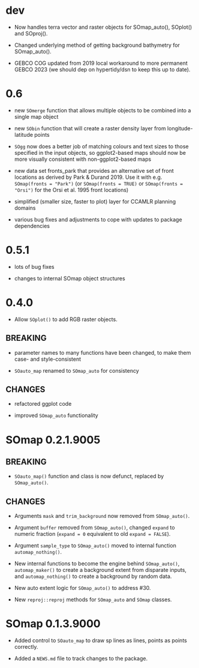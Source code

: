 # dev

* Now handles terra vector and raster objects for SOmap_auto(), SOplot() and SOproj(). 

* Changed underlying method of getting background bathymetry for SOmap_auto(). 

* GEBCO COG updated from 2019 local workaround to more permanent GEBCO 2023 (we should dep on hypertidy/dsn to keep this up to date). 

# 0.6

* new `SOmerge` function that allows multiple objects to be combined into a single map object

* new `SObin` function that will create a raster density layer from longitude-latitude points

* `SOgg` now does a better job of matching colours and text sizes to those specified in the input objects, so ggplot2-based maps should now be more visually consistent with non-ggplot2-based maps

* new data set fronts_park that provides an alternative set of front locations as derived by Park & Durand 2019. Use it with e.g. `SOmap(fronts = "Park")` (or `SOmap(fronts = TRUE)` or `SOmap(fronts = "Orsi")` for the Orsi et al. 1995 front locations)

* simplified (smaller size, faster to plot) layer for CCAMLR planning domains

* various bug fixes and adjustments to cope with updates to package dependencies

# 0.5.1

* lots of bug fixes

* changes to internal SOmap object structures

# 0.4.0

* Allow `SOplot()` to add RGB raster objects. 

## BREAKING

* parameter names to many functions have been changed, to make them case- and style-consistent

* `SOauto_map` renamed to `SOmap_auto` for consistency

## CHANGES

* refactored ggplot code

* improved `SOmap_auto` functionality


# SOmap 0.2.1.9005

## BREAKING

* `SOauto_map()` function and class is now defunct, replaced by `SOmap_auto()`.

## CHANGES

* Arguments `mask` and `trim_background`  now removed from `SOmap_auto()`.

* Argument `buffer` removed from `SOmap_auto()`, changed `expand` to numeric fraction (`expand = 0` equivalent to old `expand = FALSE`).

* Argument `sample_type` to `SOmap_auto()` moved to internal function `automap_nothing()`.

* New internal functions to become the engine behind `SOmap_auto()`,  `automap_maker()` to create a background extent from disparate inputs, and `automap_nothing()` to create a background by random data.

* New auto extent logic for `SOmap_auto()` to address #30.

* New `reproj::reproj` methods for `SOmap_auto` and `SOmap` classes.

# SOmap 0.1.3.9000

* Added control to `SOauto_map` to draw sp lines as lines, points as points correctly. 

* Added a `NEWS.md` file to track changes to the package.
